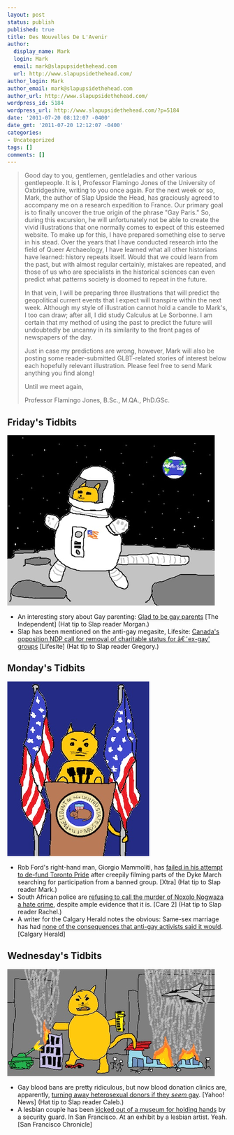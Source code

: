 ```yaml
---
layout: post
status: publish
published: true
title: Des Nouvelles De L'Avenir
author:
  display_name: Mark
  login: Mark
  email: mark@slapupsidethehead.com
  url: http://www.slapupsidethehead.com/
author_login: Mark
author_email: mark@slapupsidethehead.com
author_url: http://www.slapupsidethehead.com/
wordpress_id: 5184
wordpress_url: http://www.slapupsidethehead.com/?p=5184
date: '2011-07-20 08:12:07 -0400'
date_gmt: '2011-07-20 12:12:07 -0400'
categories:
- Uncategorized
tags: []
comments: []
---
```

> Good day to you, gentlemen, gentleladies and other various gentlepeople. It is I, Professor Flamingo Jones of the University of Oxbridgeshire, writing to you once again. For the next week or so, Mark, the author of Slap Upside the Head, has graciously agreed to accompany me on a research expedition to France. Our primary goal is to finally uncover the true origin of the phrase "Gay Paris." So, during this excursion, he will unfortunately not be able to create the vivid illustrations that one normally comes to expect of this esteemed website. To make up for this, I have prepared something else to serve in his stead. Over the years that I have conducted research into the field of Queer Archaeology, I have learned what all other historians have learned: history repeats itself. Would that we could learn from the past, but with almost regular certainly, mistakes are repeated, and those of us who are specialists in the historical sciences can even predict what patterns society is doomed to repeat in the future.
> 
> In that vein, I will be preparing three illustrations that will predict the geopolitical current events that I expect will transpire within the next week. Although my style of illustration cannot hold a candle to Mark's, I too can draw; after all, I did study Calculus at Le Sorbonne. I am certain that my method of using the past to predict the future will undoubtedly be uncanny in its similarity to the front pages of newspapers of the day.
> 
> Just in case my predictions are wrong, however, Mark will also be posting some reader-submitted GLBT-related stories of interest below each hopefully relevant illustration. Please feel free to send Mark anything you find along!
> 
> Until we meet again,
> 
> Professor Flamingo Jones, B.Sc., M.QA., PhD.GSc.

## Friday's Tidbits

![A cat walks on the moon.](/wp-content/media/2011/07/astro-cat.jpg "Astro Cat")

- An interesting story about Gay parenting: [Glad to be gay parents](http://www.independent.co.uk/life-style/health-and-families/features/glad-to-be-gay-parents-2306947.html) [The Independent] (Hat tip to Slap reader Morgan.)
- Slap has been mentioned on the anti-gay megasite, Lifesite: [Canada's opposition NDP call for removal of charitable status for â€˜ex-gay' groups](http://www.lifesitenews.com/?/news/canadas-opposition-ndp-call-for-removal-of-charitable-status-for-ex-gay-gro) [Lifesite] (Hat tip to Slap reader Gregory.)

## Monday's Tidbits

![President cat.](/wp-content/media/2011/07/president-cat.jpg "MEOW!")

- Rob Ford's right-hand man, Giorgio Mammoliti, has [failed in his attempt to de-fund Toronto Pride](http://www.xtra.ca/public/Toronto/Mammoliti_fails_in_attempt_to_defund_Pride_Toronto-10484.aspx) after creepily filming parts of the Dyke March searching for participation from a banned group. [Xtra] (Hat tip to Slap reader Mark.)
- South African police are [refusing to call the murder of Noxolo Nogwaza a hate crime](http://www.care2.com/causes/activists-say-murder-of-lesbian-in-south-africa-a-hate-crime.html), despite ample evidence that it is. [Care 2] (Hat tip to Slap reader Rachel.)
- A writer for the Calgary Herald notes the obvious: Same-sex marriage has had [none of the consequences that anti-gay activists said it would](http://www.calgaryherald.com/life/years+marriage+Canada+hasn+crumbled/5091972/story.html). [Calgary Herald]

## Wednesday's Tidbits

![Catzilla!](/wp-content/media/2011/07/cat-zilla.jpg "Catzilla!")

- Gay blood bans are pretty ridiculous, but now blood donation clinics are, apparently, [turning away heterosexual donors if they _seem_ gay](http://news.yahoo.com/blogs/lookout/man-says-rejected-blood-bank-seeming-gay-151627659.html). [Yahoo! News] (Hat tip to Slap reader Caleb.)
- A lesbian couple has been [kicked out of a museum for holding hands](http://www.sfgate.com/cgi-bin/article.cgi?f=/c/a/2011/07/19/BA7N1KBVVI.DTL) by a security guard. In San Francisco. At an exhibit by a lesbian artist. Yeah. [San Francisco Chronicle]
